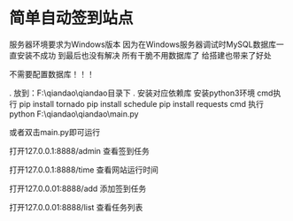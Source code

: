 # 简单自动签到站点

服务器环境要求为Windows版本
因为在Windows服务器调试时MySQL数据库一直安装不成功
到最后也没有解决
所有干脆不用数据库了
给搭建也带来了好处

不需要配置数据库！！！

. 放到：F:\qiandao\qiandao目录下
. 安装对应依赖库
安装python3环境
cmd执行
pip install tornado
pip install schedule
pip install requests
cmd 执行
python F:\qiandao\qiandao\main.py

或者双击main.py即可运行


打开127.0.0.1:8888/admin
查看签到任务

打开127.0.0.1:8888/time
查看网站运行时间

打开127.0.0.01:8888/add
添加签到任务

打开127.0.0.01:8888/list
查看任务列表




